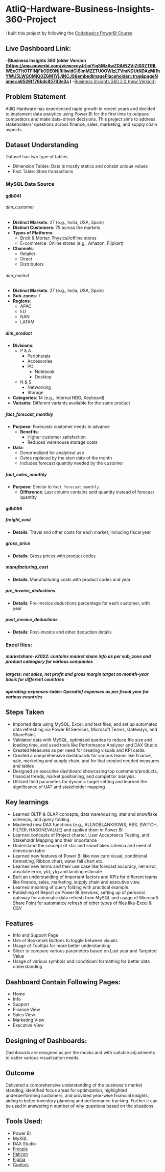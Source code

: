 # AtliQ-Hardware-Business-Insights-360-Project
I built this project by following the [Codebasics PowerBi Course](https://codebasics.io/courses/power-bi-data-analysis-with-end-to-end-project)
## Live Dashboard Link:
   -**[Business Insights 360 (older Version (https://app.powerbi.com/viewr=eyJrIjoiYjg5MzAwZDAtN2VjZi00ZTRlLWExOTItOTFlNjFkODE0NjRlIiwidCI6ImM2ZTU0OWIzLTVmNDUtNDAzMi1hYWU5LWQ0MjQ0ZGM1YjJjNCJ9&embedImagePlaceholder=true&pageName=a6526f176bdc85783e3a
)
-**[Business Insights 360 2.0 (new Version)](https://app.powerbi.com/view?r=eyJrIjoiOWYzZGNjNmUtZmEyMS00ZmU1LThlNDUtNjhhOWJmMjMyM2ZiIiwidCI6ImM2ZTU0OWIzLTVmNDUtNDAzMi1hYWU5LWQ0MjQ0ZGM1YjJjNCJ9&embedImagePlaceholder=true&pageName=c5dd4a35405ee38145b0)
## Problem Statement
   AtliQ Hardware has experienced rapid growth in recent years and decided to implement data analytics using Power BI for the first time to outpace competitors and make data-driven decisions. This project aims to address stakeholders' questions across finance, sales, marketing, and supply chain aspects.
## Dataset Understanding
Dataset has two type of tables:
   * Dimension Tables: Data is mostly statics and consist unique values
   * Fact Table: Store transactions
### MySQL Data Source
#### gdb041

###### dim_customer
- **Distinct Markets**: 27 (e.g., India, USA, Spain)
- **Distinct Customers**: 75 across the markets
- **Types of Platforms**:
  - Brick & Mortar: Physical/offline stores
  - E-commerce: Online stores (e.g., Amazon, Flipkart)
- **Channels**:
  - Retailer
  - Direct
  - Distributors

###### dim_market
- **Distinct Markets**: 27 (e.g., India, USA, Spain)
- **Sub-zones**: 7
- **Regions**:
  - APAC
  - EU
  - NAN
  - LATAM

##### dim_product
- **Divisions**:
  - P & A
    - Peripherals
    - Accessories
    - PC
      - Notebook
      - Desktop
  - N & S
    - Networking
    - Storage
- **Categories**: 14 (e.g., Internal HDD, Keyboard)
- **Variants**: Different variants available for the same product

##### fact_forecast_monthly
- **Purpose**: Forecasts customer needs in advance
  - **Benefits**:
    - Higher customer satisfaction
    - Reduced warehouse storage costs
- **Data**:
  - Denormalized for analytical use
  - Dates replaced by the start date of the month
  - Includes forecast quantity needed by the customer

##### fact_sales_monthly
- **Purpose**: Similar to `fact_forecast_monthly`
  - **Difference**: Last column contains sold quantity instead of forecast quantity

#### gdb056

##### freight_cost
- **Details**: Travel and other costs for each market, including fiscal year

##### gross_price
- **Details**: Gross prices with product codes

##### manufacturing_cost
- **Details**: Manufacturing costs with product codes and year

##### pre_invoice_deductions
- **Details**: Pre-invoice deductions percentage for each customer, with year

##### post_invoice_deductions
- **Details**: Post-invoice and other deduction details
### Excel files:
   ##### **marketshare-v2022**: contains market share info as per sub_zone and product cateogory for various companies
   ##### **targets**: net sales, net profit and gross margin target on momth-year basis for different countries
   ##### **operating-expenses-table**: Operatinf expenses as per fiscal year for various countries
## Steps Taken
   * Imported data using MySQL, Excel, and text files, and set up automated data refreshing via Power BI Services, Microsoft Teams, Gateways, and SharePoint.
   * Validated data with MySQL, optimized queries to reduce file size and loading time, and used tools like Performance Analyzer and DAX Studio.
   * Created Measures as per need for creating visuals and KPI cards.
   * Created a comprehensive dashboards for various teams like finance, sale, marketing and supply chain, and for that created needed measures and tables
   * Designed an executive dashboard showcasing top customers/products, financial trends, market positioning, and competitor analysis.
   * Utilized field parametes for dynamic target setting and learned the significance of UAT and stakeholder mapping
## Key learnings
   * Learned OLTP & OLAP concepts, data warehousing, star and snowflake schemas, and query folding.
   * Mastered new DAX functions (e.g., ALLNOBLANKROWS, ABS, SWITCH, FILTER, HASONEVALUE) and applied them in Power BI.
   * Learned concepts of Project charter, User Acceptance Testing, and Stakeholdr Mapping and their importance
   * Understand the concept of star and snowflakes schema and need of dimension table
   * Learned new features of Power BI like new card visual, conditional formatting, Ribbon chart, water fall chart etc.
   * Learned new terms and their use case like forecast accuracy, net error, absolute error, ytd, ytg and landing estimate
   * Built an understanding of important factors and KPIs for different teams like finance, sales, marketing, supply chain and executive view.
   * Learned meaning of query folding with practical example.
   * Publishing of Report on Power BI Services, setting up of personal gateway for automatic data refresh from MySQL and usage of Microsoft Share Point for automatice refresh of other types of files like-Excel & CSV
## Features
   * Info and Support Page
   * Use of Bookmark Buttons to toggle between visuals
   * Usage of Tooltips for more better understanding
   * Slicer to compare various parameters based on Last year and Targeted Value
   * Usage of various symbols and conditioanl formatting for better data understanding
## Dashboard Contain Following Pages:
   * Home
   * Info
   * Support
   * Finance View
   * Sales View
   * Marketing View
   * Executive View
## Designing of Dashboards:
   Dashboards are designed as per the mocks and with suitable adjustments to catter various visualization needs.
## Outcome
Delivered a comprehensive understanding of the business's market standing, identified focus areas for optimization, highlighted underperforming customers, and provided year-wise financial insights, aiding in better inventory planning and performance tracking. Further it can be used in answering n number of why questions based on the situations.
## Tools Used:
   * Power BI
   * MySQL
   * DAX Studio
   * [Freepik](https://www.freepik.com/)
   * [flaticon](https://www.flaticon.com/)
   * [Figma](https://www.figma.com/)
   * [Coolors](https://coolors.co/palettes/trending)
